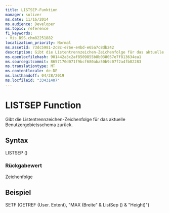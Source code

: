 ```yaml
---
title: LISTSEP-Funktion
manager: soliver
ms.date: 11/16/2014
ms.audience: Developer
ms.topic: reference
f1_keywords:
- Vis_DSS.chm82251882
localization_priority: Normal
ms.assetid: 73dc5981-2c8c-e76e-e4bd-e65a7c8db242
description: Gibt die Listentrennzeichen-Zeichenfolge für das aktuelle Benutzergebietsschema zurück.
ms.openlocfilehash: 901442a3c2af8509855b8b038057e7f813634ea1
ms.sourcegitcommit: 8657170d071f9bcf680aba50b9c07f2a4fb82283
ms.translationtype: MT
ms.contentlocale: de-DE
ms.lasthandoff: 04/28/2019
ms.locfileid: "33431407"
---
```

# <a name="listsep-function"></a>LISTSEP Function

Gibt die Listentrennzeichen-Zeichenfolge für das aktuelle Benutzergebietsschema zurück.
  
## <a name="syntax"></a>Syntax

LISTSEP ()
  
### <a name="return-value"></a>Rückgabewert

Zeichenfolge
  
## <a name="example"></a>Beispiel

SETF (GETREF (User. Extent), "MAX (Breite" &amp; ListSep () &amp; "Height)") 
  

